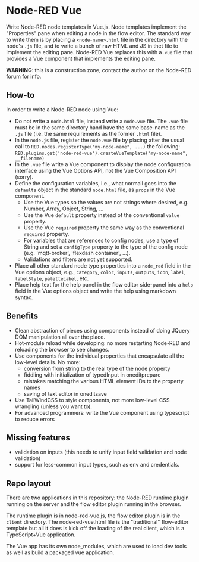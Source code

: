 # Node-RED Vue

Write Node-RED node templates in Vue.js.
Node templates implement the "Properties" pane when editing a node in the flow editor.
The standard way to write them is by placing a `<node-name>.html`
file in the directory with the node's `.js` file, and to write a bunch of raw HTML and JS in thet
file to implement the editing pane.
Node-RED Vue replaces this with a`.vue` file that provides
a Vue component that implements the editing pane.

**WARNING**: this is a construction zone, contact the author on the Node-RED forum for info.

## How-to

In order to write a Node-RED node using Vue:

- Do not write a `node.html` file, instead write a `node.vue` file. The `.vue` file must be in
  the same directory hand have the same base-name as the `.js` file (i.e. the same requirements
  as the former `.html` file).
- In the `node.js` file, register the `node.vue` file by placing
  after the usual call to `RED.nodes.registerType("my-node-name", ...)` the following:
  `RED.plugins.get('node-red-vue').createVueTemplate("my-node-name", __filename)`
- In the `.vue` file write a Vue component to display the node configuration interface using the
  Vue Options API, not the Vue Composition API (sorry).
- Define the configuration variables, i.e., what normall goes into the `defaults` object in the
  standard `node.html` file, as `props` in the Vue component.
  - Use the Vue types so the values are not strings where desired, e.g. Number, Array, Object, String, ...
  - Use the Vue `default` property instead of the conventional `value` property.
  - Use the Vue `required` property the same way as the conventional `required` property.
  - For variables that are references to config nodes, use a type of String and set a
    `configType` property to the type of the config node (e.g. 'mqtt-broker', 'flexdash container', ...).
  - Validations and filters are not yet supported.
- Place all other standard node type properties into a `node_red` field in the Vue options object,
  e.g., `category`, `color`, `inputs`, `outputs`, `icon`, `label`, `labelStyle`, `paletteLabel`, etc.
- Place help text for the help panel in the flow editor side-panel into a `help` field in the Vue
  options object and write the help using markdown syntax.

## Benefits

- Clean abstraction of pieces using components instead of doing JQuery DOM manipulation
  all over the place.
- Hot-module reload while developing: no more restarting Node-RED and reloading the browser to
  see changes.
- Use components for the individual properties that encapsulate all the low-level details.
  No more:
  - conversion from string to the real type of the node property
  - fiddling with initialization of typedInput in oneditprepare
  - mistakes matching the various HTML element IDs to the property names
  - saving of text editor in oneditsave
- Use TailWindCSS to style components, not more low-level CSS wrangling (unless you want to).
- For advanced programmers: write the Vue component using typescript to reduce errors

## Missing features

- validation on inputs (this needs to unify input field validation and node validation)
- support for less-common input types, such as env and credentials.

## Repo layout

There are two applications in this repository: the Node-RED runtime plugin running on the
server and the flow editor plugin running in the browser.

The runtime plugin is in node-red-vue.js, the flow editor plugin is in the `client` directory.
The node-red-vue.html file is the "traditional" flow-editor template but all it does is kick
off the loading of the real client, which is a TypeScript+Vue application.

The Vue app has its own node_modules, which are used to load dev tools as well as build a
packaged vue application.
